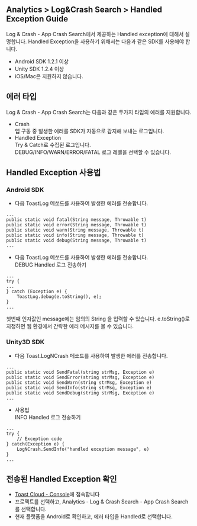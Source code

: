 ## Analytics > Log&Crash Search > Handled Exception Guide

Log & Crash - App Crash Search에서 제공하는 Handled exception에 대해서 설명합니다.
Handled Exception을 사용하기 위해서는 다음과 같은 SDK를 사용해야 합니다.

- Android SDK 1.2.1 이상
- Unity SDK 1.2.4 이상
- iOS/Mac은 지원하지 않습니다.

## 에러 타입

Log & Crash - App Crash Search는 다음과 같은 두가지 타입의 에러를 지원합니다.

- Crash  
	앱 구동 중 발생한 에러를 SDK가 자동으로 감지해 보내는 로그입니다.
- Handled Exception  
	Try & Catch로 수집된 로그입니다.  
	DEBUG/INFO/WARN/ERROR/FATAL 로그 레벨을 선택할 수 있습니다.  

## Handled Exception 사용법

### Android SDK

- 다음 ToastLog 메쏘드를 사용하여 발생한 에러를 전송합니다.

```
...
public static void fatal(String message, Throwable t)
public static void error(String message, Throwable t)
public static void warn(String message, Throwable t)
public static void info(String message, Throwable t)
public static void debug(String message, Throwable t)
...
```

- 다음 ToastLog 메쏘드를 사용하여 발생한 에러를 전송합니다.  
	DEBUG Handled 로그 전송하기

```
...
try {
...
} catch (Exception e) {
	ToastLog.debug(e.toString(), e);
}
...
```
첫번째 인자값인 message에는 임의의 String 을 입력할 수 있습니다. e.toString()로 지정하면 웹 환경에서 간략한 에러 메시지를 볼 수 있습니다.

### Unity3D SDK

- 다음 Toast.LogNCrash 메쏘드를 사용하여 발생한 에러를 전송합니다.

```
...
public static void SendFatal(string strMsg, Exception e)
public static void SendError(string strMsg, Exception e)
public static void SendWarn(string strMsg, Exception e)
public static void SendInfo(string strMsg, Exception e)
public static void SendDebug(string strMsg, Exception e)
...
```

- 사용법  
	INFO Handled 로그 전송하기

```
...
try {
	// Exception code
} catch(Exception e) {
	LogNCrash.SendInfo("handled exception message", e)
}
...
```

## 전송된 Handled Exception 확인

- <a href="https://console.cloud.toast.com" target="_blank">Toast Cloud - Console</a>에 접속합니다
- 프로젝트를 선택하고, Analytics - Log & Crash Search - App Crash Search를 선택합니다.
- 현재 플랫폼을 Android로 확인하고, 에러 타입을 Handled로 선택합니다.
